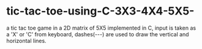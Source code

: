# tic-tac-toe-using-C-3X3-4X4-5X5-
a tic tac toe game in a 2D matrix of 5X5 implemented in C, input is taken as a 'X' or 'C' from keyboard, dashes(---) are used to draw the vertical and horizontal lines.
